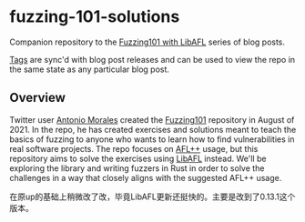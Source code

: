 # fuzzing-101-solutions

Companion repository to the [Fuzzing101 with LibAFL](https://epi052.gitlab.io/notes-to-self/blog/2021-11-01-fuzzing-101-with-libafl/) series of blog posts.

[Tags](https://github.com/epi052/fuzzing-101-solutions/tags) are sync'd with blog post releases and can be used to view the repo in the same state as any particular blog post.

## Overview

Twitter user [Antonio Morales](https://twitter.com/nosoynadiemas?lang=en) created the [Fuzzing101](https://github.com/antonio-morales/Fuzzing101) repository 
in August of 2021. In the repo, he has created exercises and solutions meant to teach the basics of fuzzing to anyone who wants to learn how to find 
vulnerabilities in real software projects. The repo focuses on [AFL++](https://github.com/AFLplusplus/AFLplusplus) usage, but this repository aims to solve
the exercises using [LibAFL](https://github.com/AFLplusplus/LibAFL) instead. We'll be exploring the library and writing fuzzers in Rust in order to solve 
the challenges in a way that closely aligns with the suggested AFL++ usage.

在原up的基础上稍微改了改，毕竟LibAFL更新还挺快的。主要是改到了0.13.1这个版本。